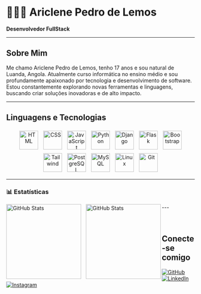 # 👩🏻‍💻 Ariclene Pedro de Lemos
**Desenvolvedor FullStack**

---

## Sobre Mim
Me chamo Ariclene Pedro de Lemos, tenho 17 anos e sou natural de Luanda, Angola. Atualmente curso informática no ensino médio e sou profundamente apaixonado por tecnologia e desenvolvimento de software. Estou constantemente explorando novas ferramentas e linguagens, buscando criar soluções inovadoras e de alto impacto.

---

## Linguagens e Tecnologias

<p align="center">
  <img src="https://cdn.jsdelivr.net/gh/devicons/devicon/icons/html5/html5-original.svg" alt="HTML" width="50" style="margin:5px"/>
  <img src="https://cdn.jsdelivr.net/gh/devicons/devicon/icons/css3/css3-original.svg" alt="CSS" width="50" style="margin:5px"/>
  <img src="https://cdn.jsdelivr.net/gh/devicons/devicon/icons/javascript/javascript-original.svg" alt="JavaScript" width="50" style="margin:5px"/>
  <img src="https://cdn.jsdelivr.net/gh/devicons/devicon/icons/python/python-original.svg" alt="Python" width="50" style="margin:5px"/>
  <img src="https://cdn.jsdelivr.net/npm/simple-icons@v3/icons/django.svg" alt="Django" width="50" style="margin:5px"/>
  <img src="https://cdn.jsdelivr.net/gh/devicons/devicon/icons/flask/flask-original.svg" alt="Flask" width="50" style="margin:5px"/>
  <img src="https://cdn.jsdelivr.net/gh/devicons/devicon/icons/bootstrap/bootstrap-original.svg" alt="Bootstrap" width="50" style="margin:5px"/>
  <img src="https://cdn.jsdelivr.net/gh/devicons/devicon/icons/tailwindcss/tailwindcss-original.svg" alt="Tailwind" width="50" style="margin:5px"/>
  <img src="https://cdn.jsdelivr.net/gh/devicons/devicon/icons/postgresql/postgresql-original.svg" alt="PostgreSQL" width="50" style="margin:5px"/>
  <img src="https://cdn.jsdelivr.net/gh/devicons/devicon/icons/mysql/mysql-original.svg" alt="MySQL" width="50" style="margin:5px"/>
  <img src="https://cdn.jsdelivr.net/gh/devicons/devicon/icons/linux/linux-original.svg" alt="Linux" width="50" style="margin:5px"/>
  <img src="https://cdn.jsdelivr.net/gh/devicons/devicon/icons/git/git-original.svg" alt="Git" width="50" style="margin:5px"/>
</p>

---

### 📊 Estatísticas

<p>
  <img 
    align="left" 
    alt="GitHub Stats" 
    height="200" 
    style="padding-right: 10px;" 
    src="https://github-readme-stats.vercel.app/api?username=lemos-pedro&show_icons=true&theme=tokyonight&include_all_commits=true&locale=pt-br" 
  />

<img 
      align="left" 
      alt="GitHub Stats" 
      height="200" 
      src="https://github-readme-stats.vercel.app/api/top-langs/?username=lemos-pedro&theme=tokyonight&layout=compact&custom_title=Tecnologias&langs_count=9" 
  />

</p>
---
<br>
<br>
<br>

## Conecte-se comigo
[![GitHub](https://img.shields.io/badge/GitHub-%2312100E.svg?style=for-the-badge&logo=github&logoColor=white)](https://github.com/lemos-pedro/lemos-pedro) 
[![LinkedIn](https://img.shields.io/badge/LinkedIn-%230077B5.svg?style=for-the-badge&logo=linkedin&logoColor=white)](https://www.linkedin.com/in/ariclene-de-lemos-8b1703343/) 
[![Instagram](https://img.shields.io/badge/Instagram-%23E4405F.svg?style=for-the-badge&logo=instagram&logoColor=white)](https://www.instagram.com/ariclene_lemos/)

